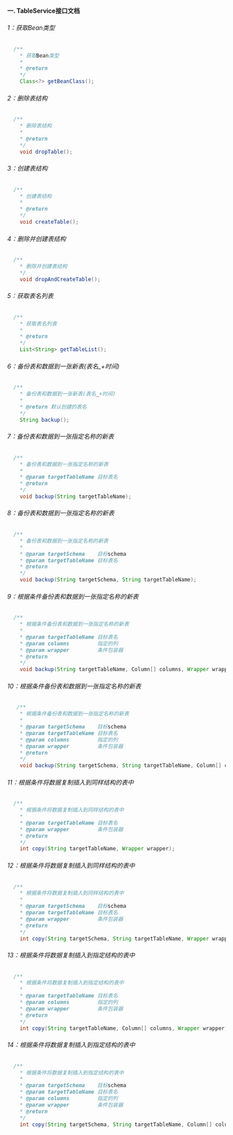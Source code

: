 #### 一. TableService接口文档
###### 1：获取Bean类型
```java
  /**
    * 获取Bean类型
    *
    * @return
    */
    Class<?> getBeanClass();
```
###### 2：删除表结构
```java
  /**
    * 删除表结构
    *
    * @return
    */
    void dropTable();
```
###### 3：创建表结构
```java
  /**
    * 创建表结构
    *
    * @return
    */
    void createTable();
```
###### 4：删除并创建表结构
```java
  /**
    * 删除并创建表结构
    */
    void dropAndCreateTable();
```
###### 5：获取表名列表
```java
  /**
    * 获取表名列表
    *
    * @return
    */
    List<String> getTableList();
```
###### 6：备份表和数据到一张新表(表名_+时间)
```java
  /**
    * 备份表和数据到一张新表(表名_+时间)
    *
    * @return 默认创建的表名
    */
    String backup();
```
###### 7：备份表和数据到一张指定名称的新表
```java
  /**
    * 备份表和数据到一张指定名称的新表
    *
    * @param targetTableName 目标表名
    * @return
    */
    void backup(String targetTableName);
```
###### 8：备份表和数据到一张指定名称的新表
```java
  /**
    * 备份表和数据到一张指定名称的新表
    *
    * @param targetSchema    目标schema
    * @param targetTableName 目标表名
    * @return
    */
    void backup(String targetSchema, String targetTableName);
```
###### 9：根据条件备份表和数据到一张指定名称的新表
```java
  /**
    * 根据条件备份表和数据到一张指定名称的新表
    *
    * @param targetTableName 目标表名
    * @param columns         指定的列
    * @param wrapper         条件包装器
    * @return
    */
    void backup(String targetTableName, Column[] columns, Wrapper wrapper);
```
###### 10：根据条件备份表和数据到一张指定名称的新表
```java
   /**
    * 根据条件备份表和数据到一张指定名称的新表
    *
    * @param targetSchema    目标schema
    * @param targetTableName 目标表名
    * @param columns         指定的列
    * @param wrapper         条件包装器
    * @return
    */
    void backup(String targetSchema, String targetTableName, Column[] columns, Wrapper wrapper);
```
###### 11：根据条件将数据复制插入到同样结构的表中
```java
  /**
    * 根据条件将数据复制插入到同样结构的表中
    *
    * @param targetTableName 目标表名
    * @param wrapper         条件包装器
    * @return
    */
    int copy(String targetTableName, Wrapper wrapper);
```
###### 12：根据条件将数据复制插入到同样结构的表中
```java
  /**
    * 根据条件将数据复制插入到同样结构的表中
    *
    * @param targetSchema    目标schema
    * @param targetTableName 目标表名
    * @param wrapper         条件包装器
    * @return
    */
    int copy(String targetSchema, String targetTableName, Wrapper wrapper);
```
###### 13：根据条件将数据复制插入到指定结构的表中
```java
  /**
    * 根据条件将数据复制插入到指定结构的表中
    *
    * @param targetTableName 目标表名
    * @param columns         指定的列
    * @param wrapper         条件包装器
    * @return
    */
    int copy(String targetTableName, Column[] columns, Wrapper wrapper);
```
###### 14：根据条件将数据复制插入到指定结构的表中
```java
  /**
    * 根据条件将数据复制插入到指定结构的表中
    *
    * @param targetSchema    目标schema
    * @param targetTableName 目标表名
    * @param columns         指定的列
    * @param wrapper         条件包装器
    * @return
    */
    int copy(String targetSchema, String targetTableName, Column[] columns, Wrapper wrapper);
```
